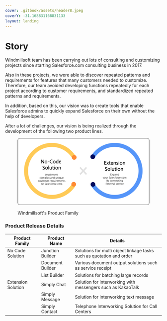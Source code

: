 ```yaml
---
cover: .gitbook/assets/header8.jpeg
coverY: -31.168831168831133
layout: landing
---
```


# Story

Windmillsoft team has been carrying out lots of consulting and customizing projects since starting Salesforce.com consulting business in 2017.

Also in these projects, we were able to discover repeated patterns and requirements for features that many customers needed to customize. \
Therefore, our team avoided developing functions repeatedly for each project according to customer requirements, and standardized repeated patterns and requirements.

In addition, based on this, our vision was to create tools that enable Salesforce admins to quickly expand Salesforce on their own without the help of developers.&#x20;

After a lot of challenges, our vision is being realized through the development of the following two product lines.

<figure><img src=".gitbook/assets/Windmillsoft Product.png" alt=""><figcaption><p>Windmillsoft's Product Family</p></figcaption></figure>

### Product Release Details

| Product Family     | Product Name     | Details                                                              |
| ------------------ | ---------------- | -------------------------------------------------------------------- |
| No Code Solution   | Junction Builder | Solutions for multi object linkage tasks such as quotation and order |
|                    | Document Builder | Various document output solutions such as service receipt            |
|                    | List Builder     | Solutions for batching large records                                 |
| Extension Solution | Simply Chat      | Solution for interworking with messengers such as KakaoTalk          |
|                    | Simply Message   | Solution for interworking text message                               |
|                    | Simply Contact   | Telephone Interworking Solution for Call Centers                     |

